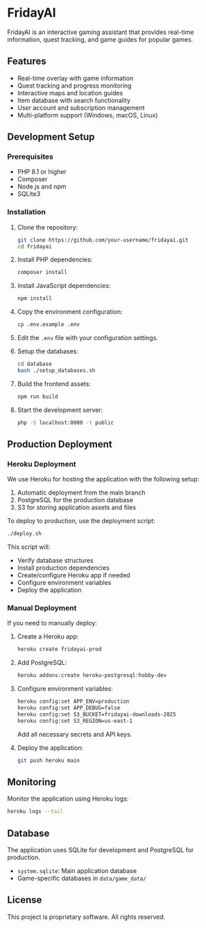 # FridayAI

FridayAI is an interactive gaming assistant that provides real-time information, quest tracking, and game guides for popular games.

## Features

- Real-time overlay with game information
- Quest tracking and progress monitoring
- Interactive maps and location guides
- Item database with search functionality
- User account and subscription management
- Multi-platform support (Windows, macOS, Linux)

## Development Setup

### Prerequisites

- PHP 8.1 or higher
- Composer
- Node.js and npm
- SQLite3

### Installation

1. Clone the repository:
   ```bash
   git clone https://github.com/your-username/fridayai.git
   cd fridayai
   ```

2. Install PHP dependencies:
   ```bash
   composer install
   ```

3. Install JavaScript dependencies:
   ```bash
   npm install
   ```

4. Copy the environment configuration:
   ```bash
   cp .env.example .env
   ```

5. Edit the `.env` file with your configuration settings.

6. Setup the databases:
   ```bash
   cd database
   bash ./setup_databases.sh
   ```

7. Build the frontend assets:
   ```bash
   npm run build
   ```

8. Start the development server:
   ```bash
   php -S localhost:8000 -t public
   ```

## Production Deployment

### Heroku Deployment

We use Heroku for hosting the application with the following setup:

1. Automatic deployment from the main branch
2. PostgreSQL for the production database
3. S3 for storing application assets and files

To deploy to production, use the deployment script:

```bash
./deploy.sh
```

This script will:
- Verify database structures
- Install production dependencies
- Create/configure Heroku app if needed
- Configure environment variables
- Deploy the application

### Manual Deployment

If you need to manually deploy:

1. Create a Heroku app:
   ```bash
   heroku create fridayai-prod
   ```

2. Add PostgreSQL:
   ```bash
   heroku addons:create heroku-postgresql:hobby-dev
   ```

3. Configure environment variables:
   ```bash
   heroku config:set APP_ENV=production
   heroku config:set APP_DEBUG=false
   heroku config:set S3_BUCKET=fridayai-downloads-2025
   heroku config:set S3_REGION=us-east-1
   ```

   Add all necessary secrets and API keys.

4. Deploy the application:
   ```bash
   git push heroku main
   ```

## Monitoring

Monitor the application using Heroku logs:
```bash
heroku logs --tail
```

## Database

The application uses SQLite for development and PostgreSQL for production.

- `system.sqlite`: Main application database
- Game-specific databases in `data/game_data/`

## License

This project is proprietary software. All rights reserved.
